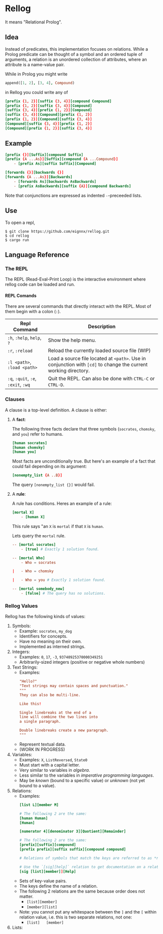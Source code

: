 # Rellog
It means "Relational Prolog".

## Idea

Instead of predicates, this implementation focuses on relations. While a Prolog predicate can be thought of a symbol and an ordered tuple of arguments, a relation is an unordered collection of attributes, where an attribute is a name-value pair.

While in Prolog you might write

```prolog
append([1, 2], [3, 4], Compound)
```

in Rellog you could write any of

```toml
[prefix {1, 2}][suffix {3, 4}][compound Compound]
[prefix {1, 2}][suffix {3, 4}][Compound]
[suffix {3, 4}][prefix {1, 2}][Compound]
[suffix {3, 4}][Compound][prefix {1, 2}]
[prefix {1, 2}][Compound][suffix {3, 4}]
[Compound][suffix {3, 4}][prefix {1, 2}]
[Compound][prefix {1, 2}][suffix {3, 4}]
```

## Example
```toml
[prefix {}][Suffix][compound Suffix]
[prefix {A ...As}][Suffix][compound {A ...Compound}]
    - [prefix As][suffix Suffix][Compound]

[forwards {}][backwards {}]
[forwards {A ...As}][Backwards]
    - [forwards As][backwards AsBackwards]
    - [prefix AsBackwards][suffix {A}][compound Backwards]
```

Note that conjunctions are expressed as indented `-`-preceeded lists.

## Use

To open a repl,

```shell
$ git clone https://github.com/eignnx/rellog.git
$ cd rellog
$ cargo run
```

## Language Reference

### The REPL

The REPL (Read-Eval-Print Loop) is the interactive environment where rellog code can be loaded and run.

#### REPL Comands

There are several commands that directly interact with the REPL. Most of them begin with a colon (`:`).

| Repl Command               | Description |
| -------------------------- | ----------- |
| `:h`, `:help`, `help`, `?` | Show the help menu. |
| `:r`, `:reload` | Reload the currently loaded source file (WIP) |
| `:l <path>`, `:load <path>` | Load a source file located at `<path>`. Use in conjunction with `[cd]` to change the current working directory. |
| `:q`, `:quit`, `:e`, `:exit`, `:wq` | Quit the REPL. Can also be done with `CTRL-C` or `CTRL-D`. |

### Clauses

A clause is a top-level definition. A clause is either:

1. A **fact**:

    The following three facts declare that three symbols (`socrates`, `chomsky`, and `you`) refer to humans.
    ```toml
    [human socrates]
    [human chomsky]
    [human you]
    ```
    Most facts are unconditionally true. But here's an example of a fact that could fail depending on its argument:
    ```toml
    [nonempty_list {A ..B}]
    ```
    The query `[nonempty_list {}]` would fail.
1. A **rule**:

    A rule has conditions. Heres an example of a rule:
    ```toml
    [mortal X]
        - [human X]
    ```
    This rule says "an `X` is `mortal` if that `X` is `human`.

    Lets query the `mortal` rule.
    ```toml
    -- [mortal socrates]
        - [true] # Exactly 1 solution found.

    -- [mortal Who]
        - Who = socrates

    |   - Who = chomsky

    |   - Who = you # Exactly 1 solution found.

    -- [mortal somebody_new]
        - [false] # The query has no solutions.
    ```

### Rellog Values

Rellog has the following kinds of values:

1. Symbols:
    - Example: `socrates`, `my_dog`
    - Identifiers for concepts.
    - Have no meaning on their own. 
    - Implemented as interned strings.
1. Integers:
    - Examples: `0`, `17`, `-3`, `93740925370000349251`
    - Arbitrarily-sized integers (positive or negative whole numbers)
1. Text Strings:
    - Examples:
        ```toml
        "Hello?"
        "Text strings may contain spaces and punctuation."
        """
        They can also be multi-line.

        Like this!

        Single linebreaks at the end of a 
        line will combine the two lines into
        a single paragraph.

        Double linebreaks create a new paragraph.
        """
        ```
    - Represent textual data.
    - (WORK IN PROGRESS)
1. Variables:
    - Examples: `X`, `ListReversed`, `State0`
    - Must start with a capital letter.
    - Very similar to variables in *algebra*.
    - Less similar to the variables in *imperative programming languages*.
    - May be *known* (bound to a specific value) or *unknown* (not yet bound to a value).
1. Relations:
    - Examples:
        ```toml
        [list L][member M]

        # The following 2 are the same:
        [human Human]
        [Human]

        [numerator 4][denominator 3][Quotient][Remainder]

        # The following 2 are the same:
        [prefix][suffix][compound]
        [prefix prefix][suffix suffix][compound compound]

        # Relations of symbols that match the keys are referred to as *relation signatures*.
        
        # Use the `[sig][help]` relation to get documentation on a relation.
        [sig [list][member]][Help]
        ```
    - Sets of key-value pairs.
    - The keys define the name of a relation.
    - The following 2 relations are the same because order does not matter.
        - `[list][member]`
        - `[member][list]`
    - Note: you cannot put any whitespace between the `]` and the `[` within relation value, i.e. this is two separate relations, not one:
        - `[list]   [member]`
1. Lists: